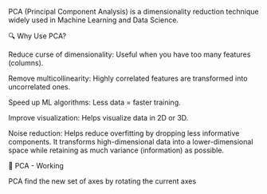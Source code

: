 PCA (Principal Component Analysis) is a dimensionality reduction technique widely used in Machine Learning and Data Science. 

🔍 Why Use PCA?

Reduce curse of dimensionality: Useful when you have too many features (columns).

Remove multicollinearity: Highly correlated features are transformed into uncorrelated ones.

Speed up ML algorithms: Less data = faster training.

Improve visualization: Helps visualize data in 2D or 3D.

Noise reduction: Helps reduce overfitting by dropping less informative components.
It transforms high-dimensional data into a lower-dimensional space while retaining as much variance (information) as possible.


🧠 PCA - Working

PCA find the new set of axes by rotating the current axes


